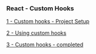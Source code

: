 ### React - Custom Hooks

[1 - Custom hooks - Project Setup ](../../tree/2a1aef05fdfe5cfdedce1eaaee26c13188114fa1/)

[2 - Using custom hooks ](../../tree/fd4a27b23af66a1495440f58196de9f31b3f2301/)

[3 - Custom hooks - completed ](../../tree/74c9391d5c8565ec8f811af437ec4976ac296b97/)
